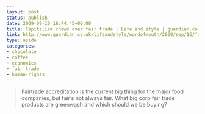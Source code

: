 ```yaml
---
layout: post
status: publish
date: 2009-09-16 16:44:45+00:00
title: Capitalism chews over fair trade | Life and style | guardian.co.uk
link: http://www.guardian.co.uk/lifeandstyle/wordofmouth/2009/sep/16/fairtrade-cadbury-starbucks-nestle-kraft
type: aside
categories:
- chocolate
- coffee
- economics
- fair trade
- human-rights
---
```


> Fairtrade accreditation is the current big thing for the major food companies, but fair’s not always fair. What big corp fair trade products are greenwash and which should we be buying?
